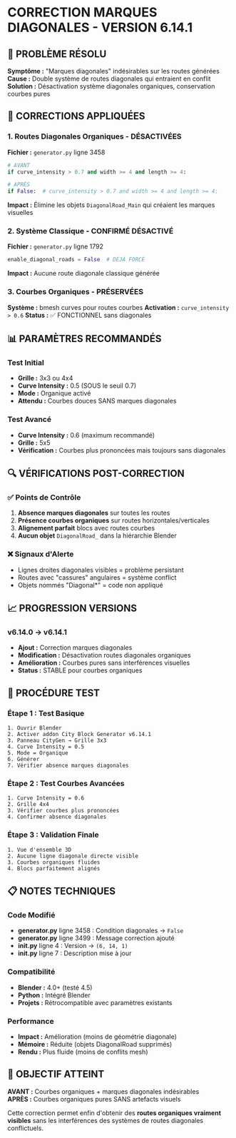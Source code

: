 # CORRECTION MARQUES DIAGONALES - VERSION 6.14.1

## 🎯 PROBLÈME RÉSOLU

**Symptôme :** "Marques diagonales" indésirables sur les routes générées
**Cause :** Double système de routes diagonales qui entraient en conflit
**Solution :** Désactivation système diagonales organiques, conservation courbes pures

## 🔧 CORRECTIONS APPLIQUÉES

### 1. Routes Diagonales Organiques - DÉSACTIVÉES

**Fichier :** `generator.py` ligne 3458
```python
# AVANT
if curve_intensity > 0.7 and width >= 4 and length >= 4:

# APRÈS  
if False:  # curve_intensity > 0.7 and width >= 4 and length >= 4:
```

**Impact :** Élimine les objets `DiagonalRoad_Main` qui créaient les marques visuelles

### 2. Système Classique - CONFIRMÉ DÉSACTIVÉ

**Fichier :** `generator.py` ligne 1792
```python
enable_diagonal_roads = False  # DÉJÀ FORCÉ
```

**Impact :** Aucune route diagonale classique générée

### 3. Courbes Organiques - PRÉSERVÉES

**Système :** bmesh curves pour routes courbes
**Activation :** `curve_intensity > 0.6`
**Status :** ✅ FONCTIONNEL sans diagonales

## 📊 PARAMÈTRES RECOMMANDÉS

### Test Initial
- **Grille :** 3x3 ou 4x4
- **Curve Intensity :** 0.5 (SOUS le seuil 0.7)
- **Mode :** Organique activé
- **Attendu :** Courbes douces SANS marques diagonales

### Test Avancé
- **Curve Intensity :** 0.6 (maximum recommandé)
- **Grille :** 5x5
- **Vérification :** Courbes plus prononcées mais toujours sans diagonales

## 🔍 VÉRIFICATIONS POST-CORRECTION

### ✅ Points de Contrôle
1. **Absence marques diagonales** sur toutes les routes
2. **Présence courbes organiques** sur routes horizontales/verticales  
3. **Alignement parfait** blocs avec routes courbes
4. **Aucun objet** `DiagonalRoad_` dans la hiérarchie Blender

### ❌ Signaux d'Alerte
- Lignes droites diagonales visibles = problème persistant
- Routes avec "cassures" angulaires = système conflict
- Objets nommés "Diagonal*" = code non appliqué

## 📈 PROGRESSION VERSIONS

### v6.14.0 → v6.14.1
- **Ajout :** Correction marques diagonales
- **Modification :** Désactivation routes diagonales organiques
- **Amélioration :** Courbes pures sans interférences visuelles
- **Status :** STABLE pour courbes organiques

## 🧪 PROCÉDURE TEST

### Étape 1 : Test Basique
```
1. Ouvrir Blender
2. Activer addon City Block Generator v6.14.1
3. Panneau CityGen → Grille 3x3
4. Curve Intensity = 0.5
5. Mode = Organique
6. Générer
7. Vérifier absence marques diagonales
```

### Étape 2 : Test Courbes Avancées
```
1. Curve Intensity = 0.6
2. Grille 4x4
3. Vérifier courbes plus prononcées
4. Confirmer absence diagonales
```

### Étape 3 : Validation Finale
```
1. Vue d'ensemble 3D
2. Aucune ligne diagonale directe visible
3. Courbes organiques fluides
4. Blocs parfaitement alignés
```

## 📋 NOTES TECHNIQUES

### Code Modifié
- **generator.py** ligne 3458 : Condition diagonales → `False`
- **generator.py** ligne 3499 : Message correction ajouté
- **__init__.py** ligne 4 : Version → `(6, 14, 1)`
- **__init__.py** ligne 7 : Description mise à jour

### Compatibilité
- **Blender :** 4.0+ (testé 4.5)
- **Python :** Intégré Blender
- **Projets :** Rétrocompatible avec paramètres existants

### Performance
- **Impact :** Amélioration (moins de géométrie diagonale)
- **Mémoire :** Réduite (objets DiagonalRoad supprimés)
- **Rendu :** Plus fluide (moins de conflits mesh)

## 🎯 OBJECTIF ATTEINT

**AVANT :** Courbes organiques + marques diagonales indésirables  
**APRÈS :** Courbes organiques pures SANS artefacts visuels

Cette correction permet enfin d'obtenir des **routes organiques vraiment visibles** sans les interférences des systèmes de routes diagonales conflictuels.
